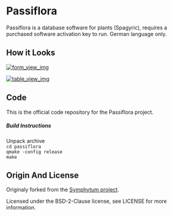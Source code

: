 Passiflora
==========
Passiflora is a database software for plants (Spagyric), requires a purchased software activation key to run. German language only.

How it Looks
-------------
[![form_view_img](https://raw.githubusercontent.com/joshirio/passiflora/master/stuff/screenshots/passiflora1_thumb.png "Form view")](https://raw.githubusercontent.com/joshirio/passiflora/master/stuff/screenshots/passiflora1.png)

[![table_view_img](https://raw.githubusercontent.com/joshirio/passiflora/master/stuff/screenshots/passiflora2_thumb.png "Table view")](https://raw.githubusercontent.com/joshirio/passiflora/master/stuff/screenshots/passiflora2.png)

Code
------------------
This is the official code repository for the Passiflora project.      

##### Build Instructions #####
Unpack archive   
`cd passiflora`   
`qmake -config release`   
`make`   

Origin And License
------------------

Originaly forked from the [Symphytum project](http://giowck.github.io/symphytum/).      

Licensed under the BSD-2-Clause license, see LICENSE for more information.

